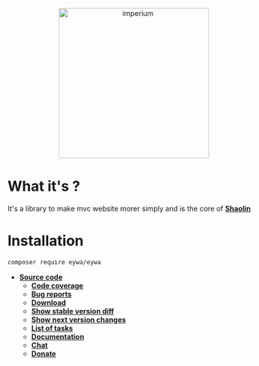 <p align="center"><img src="https://zupimages.net/up/18/08/rd2u.png" width="300" alt="imperium"></p>

# What it's ?

It's a library to make mvc website morer simply and is the core of [**Shaolin**](https://github.com/fumseckworld/shaolin)

# Installation

`composer require eywa/eywa`

* [**Source code**](https://github.com/fumseckworld/eywa)
    * [**Code coverage**](https://eywa.fumseck.eu)
    * [**Bug reports**](https://github.com/fumseckworld/eywa/issues)
    * [**Download**](https://github.com/fumseckworld/eywa/archive/10.7.zip)
    * [**Show stable version diff**](https://github.com/fumseckworld/eywa/compare/10.6...10.7)
    * [**Show next version changes**](https://github.com/fumseckworld/eywa/compare/pandora...omaticayas)
    * [**List of tasks**](https://trello.com/b/ZMKB0OiD)
    * [**Documentation**](https://github.com/fumseckworld/documentation/blob/master/DOCUMENTATION.md)
    * [**Chat**](https://discord.gg/tFjSEh)
    * [**Donate**](https://www.paypal.com/cgi-bin/webscr?cmd=_s-xclick&hosted_button_id=6MTDRTCWG2L82&source=url)